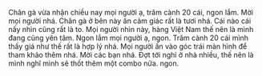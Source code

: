 Chân gà vừa nhận chiều nay mọi người ạ, trăm cành 20 cái, ngon lắm. Mời mọi người nhá. 
Chân gà ở bên này ăn cảm giác rất là tươi nhá. Cái nào cái nấy nhìn cũng rất là to. Mọi người nhìn này, hàng Việt Nam thế nên là mình đang cũng yên tâm. Ngon lắm mọi người ạ, ngon.
Trăm cành 20 cái mình thấy giá như thế rất là hợp lý nhá. Mọi người ấn vào góc trái màn hình để tham khảo thêm nhá. 
Mời các bạn nhá. Đợt tới nghỉ ở nhà nhiều, thế nên là mình nghĩ mình sẽ thốt thêm một combo nữa. ngon.